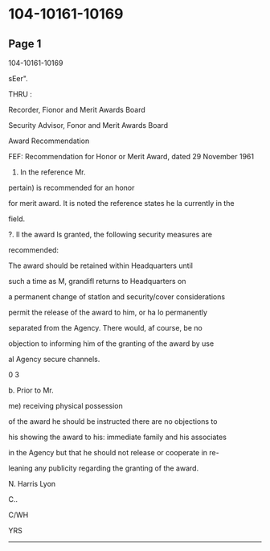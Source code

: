# 104-10161-10169

## Page 1

104-10161-10169

sEer".

THRU :

Recorder, Fionor and Merit Awards Board

Security Advisor, Fonor and Merit Awards Board

Award Recommendation

FEF: Recommendation for Honor or Merit Award, dated 29 November 1961

1. In the reference Mr.

pertain) is recommended for an honor

for merit award. It is noted the reference states he la currently in the

field.

?. Il the award ls granted, the following security measures are

recommended:

The award should be retained within Headquarters until

such a time as M, grandifl returns to Headquarters on

a permanent change of statlon and security/cover considerations

permit the release of the award to him, or ha lo permanently

separated from the Agency. There would, af course, be no

objection to informing him of the granting of the award by use

al Agency secure channels.

0 3

b. Prior to Mr.

me) receiving physical possession

of the award he should be instructed there are no objections to

his showing the award to his: immediate family and his associates

in the Agency but that he should not release or cooperate in re-

leaning any publicity regarding the granting of the award.

N. Harris Lyon

C..

C/WH

YRS

---

